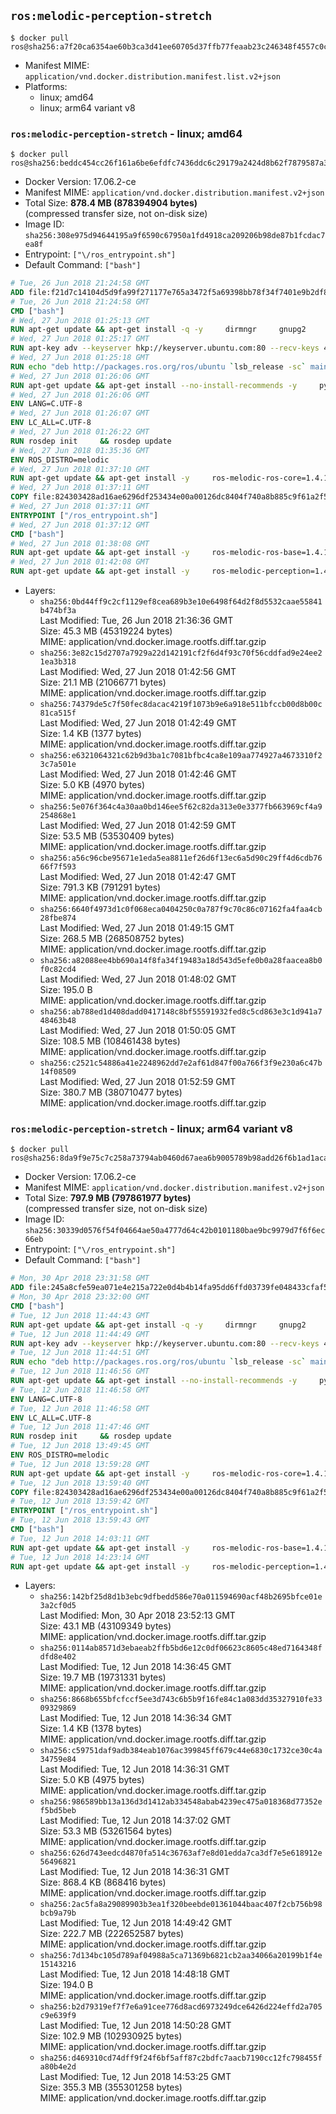 ## `ros:melodic-perception-stretch`

```console
$ docker pull ros@sha256:a7f20ca6354ae60b3ca3d41ee60705d37ffb77feaab23c246348f4557c0cd500
```

-	Manifest MIME: `application/vnd.docker.distribution.manifest.list.v2+json`
-	Platforms:
	-	linux; amd64
	-	linux; arm64 variant v8

### `ros:melodic-perception-stretch` - linux; amd64

```console
$ docker pull ros@sha256:beddc454cc26f161a6be6efdfc7436ddc6c29179a2424d8b62f7879587a308f6
```

-	Docker Version: 17.06.2-ce
-	Manifest MIME: `application/vnd.docker.distribution.manifest.v2+json`
-	Total Size: **878.4 MB (878394904 bytes)**  
	(compressed transfer size, not on-disk size)
-	Image ID: `sha256:308e975d94644195a9f6590c67950a1fd4918ca209206b98de87b1fcdac7ea8f`
-	Entrypoint: `["\/ros_entrypoint.sh"]`
-	Default Command: `["bash"]`

```dockerfile
# Tue, 26 Jun 2018 21:24:58 GMT
ADD file:f21d7c14104d5d9fa99f271177e765a3472f5a69398bb78f34f7401e9b2df837 in / 
# Tue, 26 Jun 2018 21:24:58 GMT
CMD ["bash"]
# Wed, 27 Jun 2018 01:25:13 GMT
RUN apt-get update && apt-get install -q -y     dirmngr     gnupg2     lsb-release     && rm -rf /var/lib/apt/lists/*
# Wed, 27 Jun 2018 01:25:17 GMT
RUN apt-key adv --keyserver hkp://keyserver.ubuntu.com:80 --recv-keys 421C365BD9FF1F717815A3895523BAEEB01FA116
# Wed, 27 Jun 2018 01:25:18 GMT
RUN echo "deb http://packages.ros.org/ros/ubuntu `lsb_release -sc` main" > /etc/apt/sources.list.d/ros-latest.list
# Wed, 27 Jun 2018 01:26:06 GMT
RUN apt-get update && apt-get install --no-install-recommends -y     python-rosdep     python-rosinstall     python-vcstools     && rm -rf /var/lib/apt/lists/*
# Wed, 27 Jun 2018 01:26:06 GMT
ENV LANG=C.UTF-8
# Wed, 27 Jun 2018 01:26:07 GMT
ENV LC_ALL=C.UTF-8
# Wed, 27 Jun 2018 01:26:22 GMT
RUN rosdep init     && rosdep update
# Wed, 27 Jun 2018 01:35:36 GMT
ENV ROS_DISTRO=melodic
# Wed, 27 Jun 2018 01:37:10 GMT
RUN apt-get update && apt-get install -y     ros-melodic-ros-core=1.4.1-0*     && rm -rf /var/lib/apt/lists/*
# Wed, 27 Jun 2018 01:37:11 GMT
COPY file:824303428ad16ae6296df253434e00a00126dc8404f740a8b885c9f61a2f5fcb in / 
# Wed, 27 Jun 2018 01:37:11 GMT
ENTRYPOINT ["/ros_entrypoint.sh"]
# Wed, 27 Jun 2018 01:37:12 GMT
CMD ["bash"]
# Wed, 27 Jun 2018 01:38:08 GMT
RUN apt-get update && apt-get install -y     ros-melodic-ros-base=1.4.1-0*     && rm -rf /var/lib/apt/lists/*
# Wed, 27 Jun 2018 01:42:08 GMT
RUN apt-get update && apt-get install -y     ros-melodic-perception=1.4.1-0*     && rm -rf /var/lib/apt/lists/*
```

-	Layers:
	-	`sha256:0bd44ff9c2cf1129ef8cea689b3e10e6498f64d2f8d5532caae55841b474bf3a`  
		Last Modified: Tue, 26 Jun 2018 21:36:36 GMT  
		Size: 45.3 MB (45319224 bytes)  
		MIME: application/vnd.docker.image.rootfs.diff.tar.gzip
	-	`sha256:3e82c15d2707a7929a22d142191cf2f6d4f93c70f56cddfad9e24ee21ea3b318`  
		Last Modified: Wed, 27 Jun 2018 01:42:56 GMT  
		Size: 21.1 MB (21066771 bytes)  
		MIME: application/vnd.docker.image.rootfs.diff.tar.gzip
	-	`sha256:74379de5c7f50fec8dacac4219f1073b9e6a918e511bfccb00d8b00c81ca515f`  
		Last Modified: Wed, 27 Jun 2018 01:42:49 GMT  
		Size: 1.4 KB (1377 bytes)  
		MIME: application/vnd.docker.image.rootfs.diff.tar.gzip
	-	`sha256:e6321064321c62b9d3ba1c7081bfbc4ca8e109aa774927a4673310f23c7a501e`  
		Last Modified: Wed, 27 Jun 2018 01:42:46 GMT  
		Size: 5.0 KB (4970 bytes)  
		MIME: application/vnd.docker.image.rootfs.diff.tar.gzip
	-	`sha256:5e076f364c4a30aa0bd146ee5f62c82da313e0e3377fb663969cf4a9254868e1`  
		Last Modified: Wed, 27 Jun 2018 01:42:59 GMT  
		Size: 53.5 MB (53530409 bytes)  
		MIME: application/vnd.docker.image.rootfs.diff.tar.gzip
	-	`sha256:a56c96cbe95671e1eda5ea8811ef26d6f13ec6a5d90c29ff4d6cdb7666f7f593`  
		Last Modified: Wed, 27 Jun 2018 01:42:47 GMT  
		Size: 791.3 KB (791291 bytes)  
		MIME: application/vnd.docker.image.rootfs.diff.tar.gzip
	-	`sha256:6640f4973d1c0f068eca0404250c0a787f9c70c86c07162fa4faa4cb28fbe874`  
		Last Modified: Wed, 27 Jun 2018 01:49:15 GMT  
		Size: 268.5 MB (268508752 bytes)  
		MIME: application/vnd.docker.image.rootfs.diff.tar.gzip
	-	`sha256:a82088ee4bb690a14f8fa34f19483a18d543d5efe0b0a28faacea8b0f0c82cd4`  
		Last Modified: Wed, 27 Jun 2018 01:48:02 GMT  
		Size: 195.0 B  
		MIME: application/vnd.docker.image.rootfs.diff.tar.gzip
	-	`sha256:ab788ed1d408dadd0417148c8bf55591932fed8c5cd863e3c1d941a748463b48`  
		Last Modified: Wed, 27 Jun 2018 01:50:05 GMT  
		Size: 108.5 MB (108461438 bytes)  
		MIME: application/vnd.docker.image.rootfs.diff.tar.gzip
	-	`sha256:c2521c54886a41e2248962dd7e2af61d847f00a766f3f9e230a6c47b14f08509`  
		Last Modified: Wed, 27 Jun 2018 01:52:59 GMT  
		Size: 380.7 MB (380710477 bytes)  
		MIME: application/vnd.docker.image.rootfs.diff.tar.gzip

### `ros:melodic-perception-stretch` - linux; arm64 variant v8

```console
$ docker pull ros@sha256:8da9f9e75c7c258a73794ab0460d67aea6b9005789b98add26f6b1ad1acaba65
```

-	Docker Version: 17.06.2-ce
-	Manifest MIME: `application/vnd.docker.distribution.manifest.v2+json`
-	Total Size: **797.9 MB (797861977 bytes)**  
	(compressed transfer size, not on-disk size)
-	Image ID: `sha256:30339d0576f54f04664ae50a4777d64c42b0101180bae9bc9979d7f6f6ec66eb`
-	Entrypoint: `["\/ros_entrypoint.sh"]`
-	Default Command: `["bash"]`

```dockerfile
# Mon, 30 Apr 2018 23:31:58 GMT
ADD file:245a8cfe59ea071e4e215a722e0d4b4b14fa95dd6ffd03739fe048433cfaf523 in / 
# Mon, 30 Apr 2018 23:32:00 GMT
CMD ["bash"]
# Tue, 12 Jun 2018 11:44:43 GMT
RUN apt-get update && apt-get install -q -y     dirmngr     gnupg2     lsb-release     && rm -rf /var/lib/apt/lists/*
# Tue, 12 Jun 2018 11:44:49 GMT
RUN apt-key adv --keyserver hkp://keyserver.ubuntu.com:80 --recv-keys 421C365BD9FF1F717815A3895523BAEEB01FA116
# Tue, 12 Jun 2018 11:44:51 GMT
RUN echo "deb http://packages.ros.org/ros/ubuntu `lsb_release -sc` main" > /etc/apt/sources.list.d/ros-latest.list
# Tue, 12 Jun 2018 11:46:56 GMT
RUN apt-get update && apt-get install --no-install-recommends -y     python-rosdep     python-rosinstall     python-vcstools     && rm -rf /var/lib/apt/lists/*
# Tue, 12 Jun 2018 11:46:58 GMT
ENV LANG=C.UTF-8
# Tue, 12 Jun 2018 11:46:58 GMT
ENV LC_ALL=C.UTF-8
# Tue, 12 Jun 2018 11:47:46 GMT
RUN rosdep init     && rosdep update
# Tue, 12 Jun 2018 13:49:45 GMT
ENV ROS_DISTRO=melodic
# Tue, 12 Jun 2018 13:59:28 GMT
RUN apt-get update && apt-get install -y     ros-melodic-ros-core=1.4.1-0*     && rm -rf /var/lib/apt/lists/*
# Tue, 12 Jun 2018 13:59:40 GMT
COPY file:824303428ad16ae6296df253434e00a00126dc8404f740a8b885c9f61a2f5fcb in / 
# Tue, 12 Jun 2018 13:59:42 GMT
ENTRYPOINT ["/ros_entrypoint.sh"]
# Tue, 12 Jun 2018 13:59:43 GMT
CMD ["bash"]
# Tue, 12 Jun 2018 14:03:11 GMT
RUN apt-get update && apt-get install -y     ros-melodic-ros-base=1.4.1-0*     && rm -rf /var/lib/apt/lists/*
# Tue, 12 Jun 2018 14:23:14 GMT
RUN apt-get update && apt-get install -y     ros-melodic-perception=1.4.1-0*     && rm -rf /var/lib/apt/lists/*
```

-	Layers:
	-	`sha256:142bf25d8d1b3ebc9dfbedd586e70a011594690acf48b2695bfce01e3a2cf0d5`  
		Last Modified: Mon, 30 Apr 2018 23:52:13 GMT  
		Size: 43.1 MB (43109349 bytes)  
		MIME: application/vnd.docker.image.rootfs.diff.tar.gzip
	-	`sha256:0114ab8571d3ebaeab2ffb5bd6e12c0df06623c8605c48ed7164348fdfd8e402`  
		Last Modified: Tue, 12 Jun 2018 14:36:45 GMT  
		Size: 19.7 MB (19731331 bytes)  
		MIME: application/vnd.docker.image.rootfs.diff.tar.gzip
	-	`sha256:8668b655bfcfccf5ee3d743c6b5b9f16fe84c1a083dd35327910fe3309329869`  
		Last Modified: Tue, 12 Jun 2018 14:36:34 GMT  
		Size: 1.4 KB (1378 bytes)  
		MIME: application/vnd.docker.image.rootfs.diff.tar.gzip
	-	`sha256:c59751daf9adb384eab1076ac399845ff679c44e6830c1732ce30c4a34759e84`  
		Last Modified: Tue, 12 Jun 2018 14:36:31 GMT  
		Size: 5.0 KB (4975 bytes)  
		MIME: application/vnd.docker.image.rootfs.diff.tar.gzip
	-	`sha256:986589bb13a136d3d1412ab334548abab4239ec475a018368d77352ef5bd5beb`  
		Last Modified: Tue, 12 Jun 2018 14:37:02 GMT  
		Size: 53.3 MB (53261564 bytes)  
		MIME: application/vnd.docker.image.rootfs.diff.tar.gzip
	-	`sha256:626d743eedcd4870fa514c36763af7e8d01edda7ca3df7e5e618912e56496821`  
		Last Modified: Tue, 12 Jun 2018 14:36:31 GMT  
		Size: 868.4 KB (868416 bytes)  
		MIME: application/vnd.docker.image.rootfs.diff.tar.gzip
	-	`sha256:2ac5fa8a29089903b3ea1f320beebde01361044baac407f2cb756b98bcb9a79b`  
		Last Modified: Tue, 12 Jun 2018 14:49:42 GMT  
		Size: 222.7 MB (222652587 bytes)  
		MIME: application/vnd.docker.image.rootfs.diff.tar.gzip
	-	`sha256:7d134bc105d789af04988a5ca71369b6821cb2aa34066a20199b1f4e15143216`  
		Last Modified: Tue, 12 Jun 2018 14:48:18 GMT  
		Size: 194.0 B  
		MIME: application/vnd.docker.image.rootfs.diff.tar.gzip
	-	`sha256:b2d79319ef7f7e6a91cee776d8acd6973249dce6426d224effd2a705c9e639f9`  
		Last Modified: Tue, 12 Jun 2018 14:50:28 GMT  
		Size: 102.9 MB (102930925 bytes)  
		MIME: application/vnd.docker.image.rootfs.diff.tar.gzip
	-	`sha256:d469310cd74dff9f24f6bf5aff87c2bdfc7aacb7190cc12fc798455fa80b4e2d`  
		Last Modified: Tue, 12 Jun 2018 14:53:25 GMT  
		Size: 355.3 MB (355301258 bytes)  
		MIME: application/vnd.docker.image.rootfs.diff.tar.gzip
